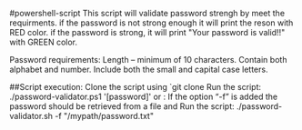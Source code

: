 #powershell-script
This script will validate password strengh by meet the requirments. if the password is not strong enough it will print the reson with RED color. if the password is strong, it will print "Your password is valid!!" with GREEN color.

Password requirements: Length – minimum of 10 characters. Contain both alphabet and number. Include both the small and capital case letters.

##Script execution:
Clone the script using `git clone Run the script: ./password-validator.ps1 '[password]'
or : 
If the option “-f” is added the password should be retrieved from a file and Run the script: 
./password-validator.sh -f "/mypath/password.txt"
